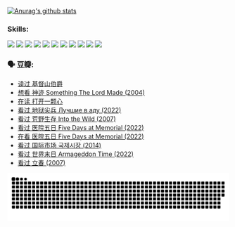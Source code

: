 
[![Anurag's github stats](https://github-readme-stats.vercel.app/api?username=w940853815)](https://github.com/anuraghazra/github-readme-stats)

### Skills:

<code><img height="32" src="https://cdn.jsdelivr.net/npm/simple-icons@v5/icons/python.svg"></code>
<code><img height="32" src="https://cdn.jsdelivr.net/npm/simple-icons@v5/icons/javascript.svg"></code>
<code><img height="32" src="https://cdn.jsdelivr.net/npm/simple-icons@v5/icons/django.svg"></code>
<code><img height="32" src="https://cdn.jsdelivr.net/npm/simple-icons@v5/icons/flask.svg"></code>
<code><img height="32" src="https://cdn.jsdelivr.net/npm/simple-icons@v5/icons/vuetify.svg"></code>
<code><img height="32" src="https://cdn.jsdelivr.net/npm/simple-icons@v5/icons/git.svg"></code>
<code><img height="32" src="https://cdn.jsdelivr.net/npm/simple-icons@v5/icons/docker.svg"></code>
<code><img height="32" src="https://cdn.jsdelivr.net/npm/simple-icons@v5/icons/postgresql.svg"></code>
<code><img height="32" src="https://cdn.jsdelivr.net/npm/simple-icons@v5/icons/elasticsearch.svg"></code>
<code><img height="32" src="https://cdn.jsdelivr.net/npm/simple-icons@v5/icons/macos.svg"></code>
<code><img height="32" src="https://cdn.jsdelivr.net/npm/simple-icons@v5/icons/linux.svg"></code>

### 🗣 豆瓣:

<!-- DOUBAN-ACTIVITIES:START -->
- [读过 基督山伯爵](https://www.douban.com/people/136069238/status/4074593759/?_i=70726861)
- [想看 神迹 Something The Lord Made‎ (2004)](https://www.douban.com/people/136069238/status/4074340304/?_i=70726861)
- [在读 打开一颗心](https://www.douban.com/people/136069238/status/4074339283/?_i=70726861)
- [看过 地狱尖兵 Лучшие в аду‎ (2022)](https://www.douban.com/people/136069238/status/4071353412/?_i=70726861)
- [看过 荒野生存 Into the Wild‎ (2007)](https://www.douban.com/people/136069238/status/4069101490/?_i=70726861)
- [看过 医院五日 Five Days at Memorial‎ (2022)](https://www.douban.com/people/136069238/status/4067791360/?_i=70726861)
- [在看 医院五日 Five Days at Memorial‎ (2022)](https://www.douban.com/people/136069238/status/4063111480/?_i=70726861)
- [看过 国际市场 국제시장‎ (2014)](https://www.douban.com/people/136069238/status/4061744293/?_i=70726861)
- [看过 世界末日 Armageddon Time‎ (2022)](https://www.douban.com/people/136069238/status/4061034964/?_i=70726861)
- [看过 立春‎ (2007)](https://www.douban.com/people/136069238/status/4060091288/?_i=70726861)
<!-- DOUBAN-ACTIVITIES:END -->


![Snake animation](https://raw.githubusercontent.com/w940853815/w940853815/output/github-contribution-grid-snake.svg)

<!--
**w940853815/w940853815** is a ✨ _special_ ✨ repository because its `README.md` (this file) appears on your GitHub profile.

Here are some ideas to get you started:

- 🔭 I’m currently working on ...
- 🌱 I’m currently learning ...
- 👯 I’m looking to collaborate on ...
- 🤔 I’m looking for help with ...
- 💬 Ask me about ...
- 📫 How to reach me: ...
- 😄 Pronouns: ...
- ⚡ Fun fact: ...
-->
